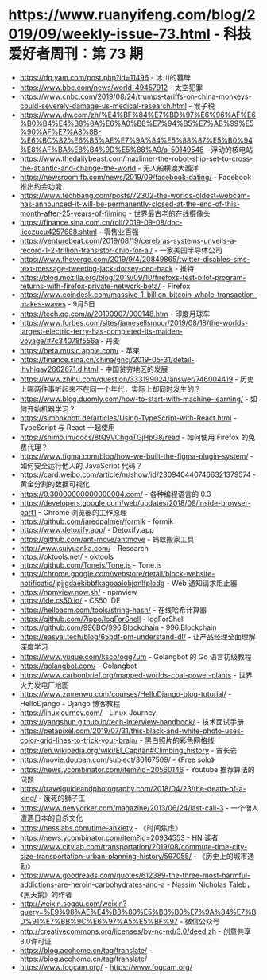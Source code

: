 # https://www.ruanyifeng.com/blog/2019/09/weekly-issue-73.html - 科技爱好者周刊：第 73 期

- https://dq.yam.com/post.php?id=11496 - 冰川的墓碑
- https://www.bbc.com/news/world-49457912 - 太空犯罪
- https://www.cnbc.com/2019/08/24/trumps-tariffs-on-china-monkeys-could-severely-damage-us-medical-research.html - 猴子税
- https://www.dw.com/zh/%E4%BF%84%E7%BD%97%E6%96%AF%E6%B0%B4%E4%B8%8A%E6%A0%B8%E7%94%B5%E7%AB%99%E5%90%AF%E7%A8%8B-%E6%BC%82%E6%B5%AE%E7%9A%84%E5%88%87%E5%B0%94%E8%AF%BA%E8%B4%9D%E5%88%A9/a-50149548 - 浮动的核电站
- https://www.thedailybeast.com/maxlimer-the-robot-ship-set-to-cross-the-atlantic-and-change-the-world - 无人船横渡大西洋
- https://newsroom.fb.com/news/2019/09/facebook-dating/ - Facebook 推出约会功能
- https://www.techbang.com/posts/72302-the-worlds-oldest-webcam-has-announced-it-will-be-permanently-closed-at-the-end-of-this-month-after-25-years-of-filming - 世界最古老的在线摄像头
- https://finance.sina.com.cn/roll/2019-09-08/doc-iicezueu4257688.shtml - 零售业百强
- https://venturebeat.com/2019/08/19/cerebras-systems-unveils-a-record-1-2-trillion-transistor-chip-for-ai/ - 一家美国半导体公司
- https://www.theverge.com/2019/9/4/20849865/twitter-disables-sms-text-message-tweeting-jack-dorsey-ceo-hack - 推特
- https://blog.mozilla.org/blog/2019/09/10/firefoxs-test-pilot-program-returns-with-firefox-private-network-beta/ - Firefox
- https://www.coindesk.com/massive-1-billion-bitcoin-whale-transaction-makes-waves - 9月5日
- https://tech.qq.com/a/20190907/000148.htm - 印度月球车
- https://www.forbes.com/sites/jamesellsmoor/2019/08/18/the-worlds-largest-electric-ferry-has-completed-its-maiden-voyage/#7c34078f556a - 丹麦
- https://beta.music.apple.com/ - 苹果
- https://finance.sina.cn/china/gncj/2019-05-31/detail-ihvhiqay2662671.d.html - 中国贫穷地区的发展
- https://www.zhihu.com/question/333199024/answer/746004419 - 历史上哪两件事听起来不在同一个年代，实际上却同时发生的？
- https://www.blog.duomly.com/how-to-start-with-machine-learning/ - 如何开始机器学习？
- https://simonknott.de/articles/Using-TypeScript-with-React.html - TypeScript 与 React 一起使用
- https://shimo.im/docs/8tQ9VChgqTGjHpG8/read - 如何使用 Firefox 的免费代理？
- https://www.figma.com/blog/how-we-built-the-figma-plugin-system/ - 如何安全运行他人的 JavaScript 代码？
- https://card.weibo.com/article/m/show/id/2309404407466321379574 - 黄金分割的数据可视化
- https://0.30000000000000004.com/ - 各种编程语言的 0.3
- https://developers.google.com/web/updates/2018/09/inside-browser-part1 - Chrome 浏览器的工作原理
- https://github.com/jaredpalmer/formik - formik
- https://www.detoxify.app/ - Detoxify.app
- https://github.com/ant-move/antmove - 蚂蚁搬家工具
- http://www.suiyuanka.com/ - Research
- https://oktools.net/ - oktools
- https://github.com/Tonejs/Tone.js - Tone.js
- https://chrome.google.com/webstore/detail/block-website-notificatio/jpjjgdaekibbfkagoaalobjonlfplodg - Web 通知请求阻止器
- https://npmview.now.sh/ - npmview
- https://ide.cs50.io/ - CS50 IDE
- https://helloacm.com/tools/string-hash/ - 在线哈希计算器
- https://github.com/7ippo/logForShell - logForShell
- https://github.com/996BC/996.Blockchain - 996.Blockchain
- https://easyai.tech/blog/65pdf-pm-understand-dl/ - 让产品经理全面理解深度学习
- https://www.yuque.com/ksco/ogg7um - Golangbot 的 Go 语言初级教程
- https://golangbot.com/ - Golangbot
- https://www.carbonbrief.org/mapped-worlds-coal-power-plants - 世界火力发电厂地图
- https://www.zmrenwu.com/courses/HelloDjango-blog-tutorial/ - HelloDjango - Django 博客教程
- https://linuxjourney.com/ - Linux Journey
- https://yangshun.github.io/tech-interview-handbook/ - 技术面试手册
- https://petapixel.com/2019/07/31/this-black-and-white-photo-uses-color-grid-lines-to-trick-your-brain/ - 黑白照片的彩色网格线
- https://en.wikipedia.org/wiki/El_Capitan#Climbing_history - 酋长岩
- https://movie.douban.com/subject/30167509/ - 《Free solo》
- https://news.ycombinator.com/item?id=20560146 - Youtube 推荐算法的问题
- https://travelguideandphotography.com/2018/04/23/the-death-of-a-king/ - 饿死的狮子王
- https://www.newyorker.com/magazine/2013/06/24/last-call-3 - 一个僧人遭遇日本的自杀文化
- https://nesslabs.com/time-anxiety - 《时间焦虑》
- https://news.ycombinator.com/item?id=20934553 - HN 读者
- https://www.citylab.com/transportation/2019/08/commute-time-city-size-transportation-urban-planning-history/597055/ - 《历史上的城市通勤》
- https://www.goodreads.com/quotes/612389-the-three-most-harmful-addictions-are-heroin-carbohydrates-and-a - Nassim Nicholas Taleb，《黑天鹅》的作者
- http://weixin.sogou.com/weixin?query=%E9%98%AE%E4%B8%80%E5%B3%B0%E7%9A%84%E7%BD%91%E7%BB%9C%E6%97%A5%E5%BF%97 - 微信公众号
- http://creativecommons.org/licenses/by-nc-nd/3.0/deed.zh - 创意共享3.0许可证
- https://blog.acohome.cn/tag/translate/ - https://blog.acohome.cn/tag/translate/
- https://www.fogcam.org/ - https://www.fogcam.org/